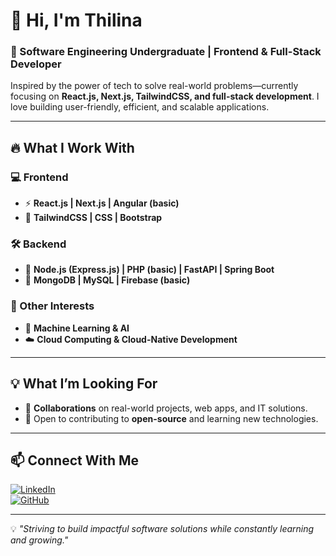 # 👋 Hi, I'm Thilina  

### 🚀 Software Engineering Undergraduate | Frontend & Full-Stack Developer  

Inspired by the power of tech to solve real-world problems—currently focusing on **React.js, Next.js, TailwindCSS, and full-stack development**. I love building user-friendly, efficient, and scalable applications.  

---

## 🔥 What I Work With  

### 💻 Frontend  
- ⚡ **React.js | Next.js | Angular (basic)**
- 🎨 **TailwindCSS | CSS | Bootstrap**  

### 🛠 Backend  
- 🚀 **Node.js (Express.js) | PHP (basic) | FastAPI | Spring Boot**  
- 💾 **MongoDB | MySQL | Firebase (basic)**  

### 🧠 Other Interests  
- 🤖 **Machine Learning & AI**  
- ☁️ **Cloud Computing & Cloud-Native Development**  

---

## 💡 What I’m Looking For  
- 👥 **Collaborations** on real-world projects, web apps, and IT solutions.  
- 🎯 Open to contributing to **open-source** and learning new technologies.  

---

## 📫 Connect With Me  
[![LinkedIn](https://img.shields.io/badge/LinkedIn-Connect-blue?style=for-the-badge&logo=linkedin)](www.linkedin.com/in/thilina-jayasinghe-43a4a5292)  
[![GitHub](https://img.shields.io/badge/GitHub-Follow-black?style=for-the-badge&logo=github)]([your-github-url](https://github.com/thilinajayasinghe))  

---

💡 _"Striving to build impactful software solutions while constantly learning and growing."_  

<!---
thilinajayasinghe/thilinajayasinghe is a ✨ special ✨ repository because its `README.md` (this file) appears on your GitHub profile.
You can click the Preview link to take a look at your changes.
--->
